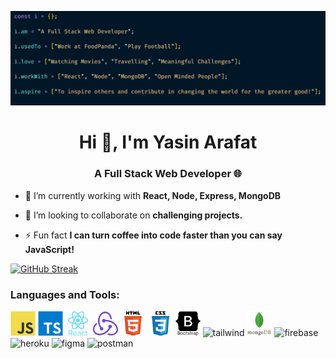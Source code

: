![logo](https://github.com/yasin-arafat-389/yasin-arafat-389/blob/main/github-cover-image.png)
<h1 align="center">Hi 👋, I'm Yasin Arafat</h1>
<h3 align="center">A Full Stack Web Developer 🌐</h3>

- 🔭 I’m currently working with **React, Node, Express, MongoDB**

- 👯 I’m looking to collaborate on **challenging projects.**

- ⚡ Fun fact **I can turn coffee into code faster than you can say JavaScript!**

[![GitHub Streak](https://streak-stats.demolab.com?user=yasin-arafat-389&theme=radical&hide_border=true)](https://git.io/streak-stats)


<h3 align="left">Languages and Tools:</h3>
<p align="left"> 
<img src="https://raw.githubusercontent.com/devicons/devicon/master/icons/javascript/javascript-original.svg" alt="javascript" width="40" height="40"/> 
<img src="https://raw.githubusercontent.com/devicons/devicon/master/icons/typescript/typescript-original.svg" alt="typescript" width="40" height="40"/> </a> 
<img src="https://raw.githubusercontent.com/devicons/devicon/master/icons/react/react-original-wordmark.svg" alt="react" width="40" height="40"/> 
<img src="https://raw.githubusercontent.com/devicons/devicon/master/icons/redux/redux-original.svg" alt="redux" width="40" height="40"/>
<img src="https://raw.githubusercontent.com/devicons/devicon/master/icons/html5/html5-original-wordmark.svg" alt="html5" width="40" height="40"/> 
<img src="https://raw.githubusercontent.com/devicons/devicon/master/icons/css3/css3-original-wordmark.svg" alt="css3" width="40" height="40"/>  
<img src="https://raw.githubusercontent.com/devicons/devicon/master/icons/bootstrap/bootstrap-plain-wordmark.svg" alt="bootstrap" width="40" height="40"/> 
<img src="https://www.vectorlogo.zone/logos/tailwindcss/tailwindcss-icon.svg" alt="tailwind" width="40" height="40"/> 
<img src="https://raw.githubusercontent.com/devicons/devicon/master/icons/mongodb/mongodb-original-wordmark.svg" alt="mongodb" width="40" height="40"/>
<img src="https://www.vectorlogo.zone/logos/firebase/firebase-icon.svg" alt="firebase" width="40" height="40"/>  
<img src="https://www.vectorlogo.zone/logos/heroku/heroku-icon.svg" alt="heroku" width="40" height="40"/>  
<img src="https://www.vectorlogo.zone/logos/figma/figma-icon.svg" alt="figma" width="40" height="40"/>  
<img src="https://www.vectorlogo.zone/logos/getpostman/getpostman-icon.svg" alt="postman" width="40" height="40"/>   
</p>



